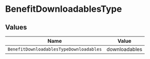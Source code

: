# BenefitDownloadablesType


## Values

| Name                                    | Value                                   |
| --------------------------------------- | --------------------------------------- |
| `BenefitDownloadablesTypeDownloadables` | downloadables                           |